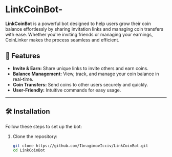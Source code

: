 # LinkCoinBot-

**LinkCoinBot** is a powerful bot designed to help users grow their coin balance effortlessly by sharing invitation links and managing coin transfers with ease. Whether you're inviting friends or managing your earnings, CoinLinker makes the process seamless and efficient.

## 🚀 Features

- **Invite & Earn:** Share unique links to invite others and earn coins.
- **Balance Management:** View, track, and manage your coin balance in real-time.
- **Coin Transfers:** Send coins to other users securely and quickly.
- **User-Friendly:** Intuitive commands for easy usage.

---

## 🛠 Installation

Follow these steps to set up the bot:

1. Clone the repository:
   ```bash
   git clone https://github.com/IbragimovIcciv/LinkCoinBot.git
   cd LinkCoinBot
